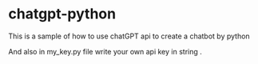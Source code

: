 # chatgpt-python
This is a sample of how to use chatGPT api to create a chatbot by python

And also in my_key.py file write your own api key in string .
